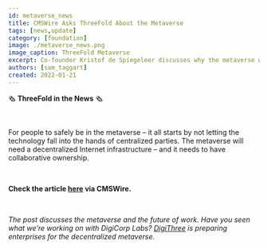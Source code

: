 ```yaml
---
id: metaverse_news
title: CMSWire Asks ThreeFold About the Metaverse
tags: [news,update]
category: [foundation]
image: ./metaverse_news.png
image_caption: ThreeFold Metaverse
excerpt: Co-founder Kristof de Spiegeleer discusses why the metaverse will need a decentralized Internet infrastructure.
authors: [sam_taggart]
created: 2022-01-21
---
```


🗞 **ThreeFold in the News** 🗞

<br/>

For people to safely be in the metaverse – it all starts by not letting the technology fall into the hands of centralized parties. The metaverse will need a decentralized Internet infrastructure – and it needs to have collaborative ownership.

<br/>

**Check the article [here](https://www.cmswire.com/digital-workplace/where-the-metaverse-and-digital-workplace-meet/) via CMSWire.**

<br/>

*The post discusses the metaverse and the future of work. Have you seen what we’re working on with DigiCorp Labs? [DigiThree](https://digithreelabs.com/) is preparing enterprises for the decentralized metaverse.*